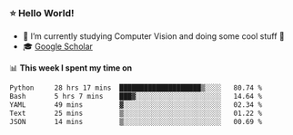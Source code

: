### ⭐️ Hello World!

<!--
**hologerry/hologerry** is a ✨ _special_ ✨ repository because its `README.md` (this file) appears on your GitHub profile.

Here are some ideas to get you started:

- 🔭 I’m currently working and studying on Computer Vision
- 🌱 I’m currently learning at Peking University
- 💬 Ask me about 
- 📫 How to reach me: E-mail
- 😄 Pronouns: he/his
- ⚡ Fun fact: Music is the Power
-->


- 🔭 I’m currently studying Computer Vision and doing some cool stuff 🤖
- 🎓 [Google Scholar](https://scholar.google.com/citations?user=3ykqW9wAAAAJ&hl=en)


📊 **This week I spent my time on**

<!--START_SECTION:waka-->

```txt
Python     28 hrs 17 mins  ████████████████████▒░░░░   80.74 %
Bash       5 hrs 7 mins    ███▓░░░░░░░░░░░░░░░░░░░░░   14.64 %
YAML       49 mins         ▓░░░░░░░░░░░░░░░░░░░░░░░░   02.34 %
Text       25 mins         ▒░░░░░░░░░░░░░░░░░░░░░░░░   01.22 %
JSON       14 mins         ▒░░░░░░░░░░░░░░░░░░░░░░░░   00.69 %
```

<!--END_SECTION:waka-->
